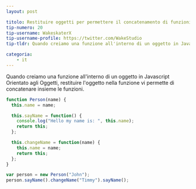 ```yaml
---
layout: post

titolo: Restituire oggetti per permettere il concatenamento di funzioni
tip-numero: 20
tip-username: WakeskaterX
tip-username-profile: https://twitter.com/WakeStudio
tip-tldr: Quando creiamo una funzione all'interno di un oggetto in Javascript Orientato agli Oggetti, restituire l'oggetto nella funzione vi permette di concatenare insieme le funzioni.

categoria:
    - it
---
```


Quando creiamo una funzione all'interno di un oggetto in Javascript Orientato agli Oggetti, restituire l'oggetto nella funzione vi permette di concatenare insieme le funzioni.

```js
function Person(name) {
  this.name = name;

  this.sayName = function() {
    console.log("Hello my name is: ", this.name);
    return this;
  };

  this.changeName = function(name) {
    this.name = name;
    return this;
  };
}

var person = new Person("John");
person.sayName().changeName("Timmy").sayName();
```

